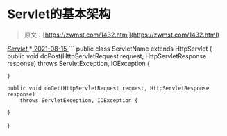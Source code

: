 <!--yml
category: 未分类
date: 0001-01-01 00:00:00
-->

# Servlet的基本架构

> 原文：[https://zwmst.com/1432.html](https://zwmst.com/1432.html)

   [ *Servlet* ](https://zwmst.com/servlet)*[ <time datetime="2021-08-15T11:22:28+08:00"> 2021-08-15 </time> ](https://zwmst.com/1432.html)  ```
public class ServletName extends HttpServlet {
    public void doPost(HttpServletRequest request, HttpServletResponse response) 
        throws ServletException, IOException {

    }

    public void doGet(HttpServletRequest request, HttpServletResponse response) 
        throws ServletException, IOException {

    }
}
```*